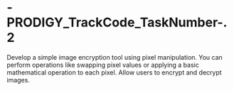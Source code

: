 # -PRODIGY_TrackCode_TaskNumber-.2
Develop a simple image encryption tool using pixel manipulation. You can perform operations like swapping pixel values or applying a basic mathematical operation to each pixel. Allow users to encrypt and decrypt images.
